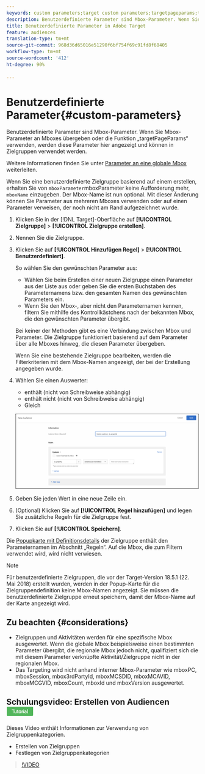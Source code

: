 ```yaml
---
keywords: custom parameters;target custom parameters;targetpageparams;targeting mbox parameters
description: Benutzerdefinierte Parameter sind Mbox-Parameter. Wenn Sie Mbox-Parameter an Mboxes übergeben oder die Funktion „targetPageParams“ verwenden, werden diese Parameter hier angezeigt und können in Zielgruppen verwendet werden.
title: Benutzerdefinierte Parameter in Adobe Target
feature: audiences
translation-type: tm+mt
source-git-commit: 968d36d65016e51290f6bf754f69c91fd8f68405
workflow-type: tm+mt
source-wordcount: '412'
ht-degree: 90%

---
```



# Benutzerdefinierte Parameter{#custom-parameters}

Benutzerdefinierte Parameter sind Mbox-Parameter. Wenn Sie Mbox-Parameter an Mboxes übergeben oder die Funktion „targetPageParams“ verwenden, werden diese Parameter hier angezeigt und können in Zielgruppen verwendet werden.

Weitere Informationen finden Sie unter [Parameter an eine globale Mbox](/help/c-implementing-target/c-implementing-target-for-client-side-web/t-mbox-download/c-understanding-global-mbox/pass-parameters-to-global-mbox.md) weiterleiten.

Wenn Sie eine benutzerdefinierte Zielgruppe basierend auf einem erstellen, erhalten Sie von `mboxParameter`mboxParameter keine Aufforderung mehr, `mboxName` einzugeben. Der Mbox-Name ist nun optional. Mit dieser Änderung können Sie Parameter aus mehreren Mboxes verwenden oder auf einen Parameter verweisen, der noch nicht am Rand aufgezeichnet wurde.

1. Klicken Sie in der [!DNL Target]-Oberfläche auf **[!UICONTROL Zielgruppe]** > **[!UICONTROL Zielgruppe erstellen]**.
1. Nennen Sie die Zielgruppe.
1. Klicken Sie auf **[!UICONTROL Hinzufügen Regel]** > **[!UICONTROL Benutzerdefiniert]**.

   So wählen Sie den gewünschten Parameter aus:

   * Wählen Sie beim Erstellen einer neuen Zielgruppe einen Parameter aus der Liste aus oder geben Sie die ersten Buchstaben des Parameternamens bzw. den gesamten Namen des gewünschten Parameters ein.
   * Wenn Sie den Mbox-, aber nicht den Parameternamen kennen, filtern Sie mithilfe des Kontrollkästchens nach der bekannten Mbox, die den gewünschten Parameter übergibt.

   Bei keiner der Methoden gibt es eine Verbindung zwischen Mbox und Parameter. Die Zielgruppe funktioniert basierend auf dem Parameter über alle Mboxes hinweg, die diesen Parameter übergeben.

   Wenn Sie eine bestehende Zielgruppe bearbeiten, werden die Filterkriterien mit dem Mbox-Namen angezeigt, der bei der Erstellung angegeben wurde.

1. Wählen Sie einen Auswerter:

   * enthält (nicht von Schreibweise abhängig)
   * enthält nicht (nicht von Schreibweise abhängig)
   * Gleich

   ![Benutzerdefinierte Parameter-Zielgruppe](/help/c-target/c-audiences/c-target-rules/assets/custom.png)

1. Geben Sie jeden Wert in eine neue Zeile ein.
1. (Optional) Klicken Sie auf **[!UICONTROL Regel hinzufügen]** und legen Sie zusätzliche Regeln für die Zielgruppe fest.
1. Klicken Sie auf **[!UICONTROL Speichern]**.

Die [Popupkarte mit Definitionsdetails](/help/c-target/c-audiences/audiences.md#section_11B9C4A777E14D36BA1E925021945780) der Zielgruppe enthält den Parameternamen im Abschnitt „Regeln“. Auf die Mbox, die zum Filtern verwendet wird, wird nicht verwiesen.

>[!NOTE]
>
>Für benutzerdefinierte Zielgruppen, die vor der Target-Version 18.5.1 (22. Mai 2018) erstellt wurden, werden in der Popup-Karte für die Zielgruppendefinition keine Mbox-Namen angezeigt. Sie müssen die benutzerdefinierte Zielgruppe erneut speichern, damit der Mbox-Name auf der Karte angezeigt wird.

## Zu beachten {#considerations}

* Zielgruppen und Aktivitäten werden für eine spezifische Mbox ausgewertet. Wenn die globale Mbox beispielsweise einen bestimmten Parameter übergibt, die regionale Mbox jedoch nicht, qualifiziert sich die mit diesem Parameter verknüpfte Aktivität/Zielgruppe nicht in der regionalen Mbox.
* Das Targeting wird nicht anhand interner Mbox-Parameter wie mboxPC, mboxSession, mbox3rdPartyId, mboxMCSDID, mboxMCAVID, mboxMCGVID, mboxCount, mboxId und mboxVersion ausgewertet.

## Schulungsvideo: Erstellen von Audiencen ![Tutorialzeichen](/help/assets/tutorial.png)

Dieses Video enthält Informationen zur Verwendung von Zielgruppenkategorien.

* Erstellen von Zielgruppen
* Festlegen von Zielgruppenkategorien

>[!VIDEO](https://video.tv.adobe.com/v/17392)
